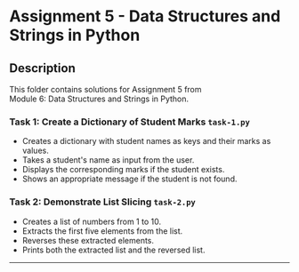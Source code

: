 
# Assignment 5 - Data Structures and Strings in Python

## Description

This folder contains solutions for Assignment 5 from  
Module 6: Data Structures and Strings in Python.

### Task 1: Create a Dictionary of Student Marks `task-1.py`
- Creates a dictionary with student names as keys and their marks as values.
- Takes a student's name as input from the user.
- Displays the corresponding marks if the student exists.
- Shows an appropriate message if the student is not found.

### Task 2: Demonstrate List Slicing `task-2.py`
- Creates a list of numbers from 1 to 10.
- Extracts the first five elements from the list.
- Reverses these extracted elements.
- Prints both the extracted list and the reversed list.

---

